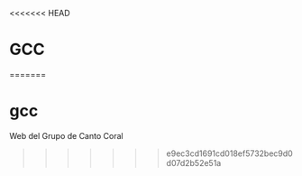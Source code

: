 <<<<<<< HEAD
# GCC
=======
# gcc
Web del Grupo de Canto Coral
>>>>>>> e9ec3cd1691cd018ef5732bec9d0d07d2b52e51a

